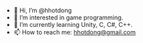 - 👋 Hi, I’m @hhotdong
- 👀 I’m interested in game programming.
- 🌱 I’m currently learning Unity, C, C#, C++.
- 📫 How to reach me: hhotdong@gmail.com

<!---
hhotdong/hhotdong is a ✨ special ✨ repository because its `README.md` (this file) appears on your GitHub profile.
You can click the Preview link to take a look at your changes.
--->
